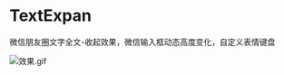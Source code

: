 # TextExpan
微信朋友圈文字全文-收起效果，微信输入框动态高度变化，自定义表情键盘

![效果.gif](https://github.com/yanmingLiu/TextExpan/blob/master/Kapture%202021-01-14%20at%2022.05.47.gif)
